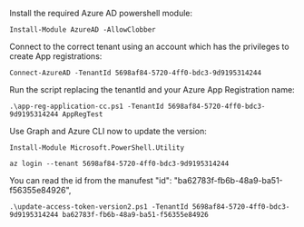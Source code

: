 
Install the required Azure AD powershell module:

```
Install-Module AzureAD -AllowClobber
```

Connect to the correct tenant using an account which has the privileges to create App registrations:

```
Connect-AzureAD -TenantId 5698af84-5720-4ff0-bdc3-9d9195314244
```

Run the script replacing the tenantId and your Azure App Registration name:

```
.\app-reg-application-cc.ps1 -TenantId 5698af84-5720-4ff0-bdc3-9d9195314244 AppRegTest
```

Use Graph and Azure CLI now to update the version:

```
Install-Module Microsoft.PowerShell.Utility
```


```
az login --tenant 5698af84-5720-4ff0-bdc3-9d9195314244
```

You can read the id from the manufest 	"id": "ba62783f-fb6b-48a9-ba51-f56355e84926",
```
.\update-access-token-version2.ps1 -TenantId 5698af84-5720-4ff0-bdc3-9d9195314244 ba62783f-fb6b-48a9-ba51-f56355e84926
```
